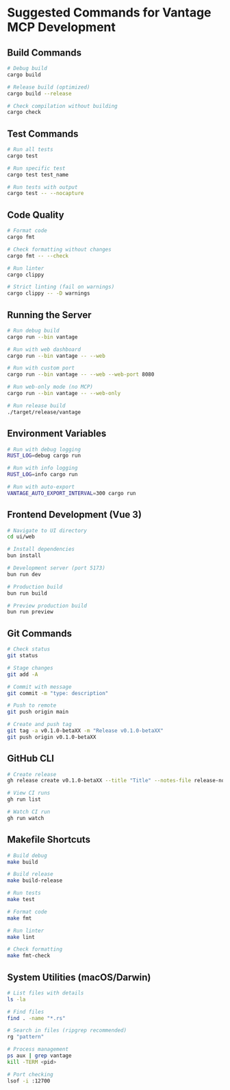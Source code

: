 # Suggested Commands for Vantage MCP Development

## Build Commands
```bash
# Debug build
cargo build

# Release build (optimized)
cargo build --release

# Check compilation without building
cargo check
```

## Test Commands
```bash
# Run all tests
cargo test

# Run specific test
cargo test test_name

# Run tests with output
cargo test -- --nocapture
```

## Code Quality
```bash
# Format code
cargo fmt

# Check formatting without changes
cargo fmt -- --check

# Run linter
cargo clippy

# Strict linting (fail on warnings)
cargo clippy -- -D warnings
```

## Running the Server
```bash
# Run debug build
cargo run --bin vantage

# Run with web dashboard
cargo run --bin vantage -- --web

# Run with custom port
cargo run --bin vantage -- --web --web-port 8080

# Run web-only mode (no MCP)
cargo run --bin vantage -- --web-only

# Run release build
./target/release/vantage
```

## Environment Variables
```bash
# Run with debug logging
RUST_LOG=debug cargo run

# Run with info logging
RUST_LOG=info cargo run

# Run with auto-export
VANTAGE_AUTO_EXPORT_INTERVAL=300 cargo run
```

## Frontend Development (Vue 3)
```bash
# Navigate to UI directory
cd ui/web

# Install dependencies
bun install

# Development server (port 5173)
bun run dev

# Production build
bun run build

# Preview production build
bun run preview
```

## Git Commands
```bash
# Check status
git status

# Stage changes
git add -A

# Commit with message
git commit -m "type: description"

# Push to remote
git push origin main

# Create and push tag
git tag -a v0.1.0-betaXX -m "Release v0.1.0-betaXX"
git push origin v0.1.0-betaXX
```

## GitHub CLI
```bash
# Create release
gh release create v0.1.0-betaXX --title "Title" --notes-file release-notes.md --prerelease

# View CI runs
gh run list

# Watch CI run
gh run watch
```

## Makefile Shortcuts
```bash
# Build debug
make build

# Build release
make build-release

# Run tests
make test

# Format code
make fmt

# Run linter
make lint

# Check formatting
make fmt-check
```

## System Utilities (macOS/Darwin)
```bash
# List files with details
ls -la

# Find files
find . -name "*.rs"

# Search in files (ripgrep recommended)
rg "pattern"

# Process management
ps aux | grep vantage
kill -TERM <pid>

# Port checking
lsof -i :12700
```
